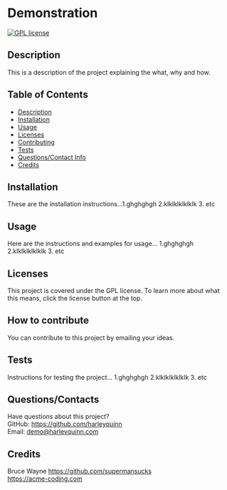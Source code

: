 # Demonstration

  [![GPL license](https://img.shields.io/badge/license-GPL-blue.svg)](http://perso.crans.org/besson/LICENSE.html)

  ## Description
  This is a description of the project explaining the what, why and how.

  ## Table of Contents
  * [Description](#description)
  * [Installation](#installation)
  * [Usage](#usage)
  * [Licenses](#licenses)
  * [Contributing](#how-to-contribute)
  * [Tests](#tests)
  * [Questions/Contact Info](#questionscontacts)
  * [Credits](#credits)

  ## Installation
  These are the installation instructions...1.ghghghgh 2.klklklklklklk 3. etc

  ## Usage
  Here are the instructions and examples for usage... 1.ghghghgh 2.klklklklklklk 3. etc

  ## Licenses
  This project is covered under the GPL license.
  To learn more about what this means, click the license button at the top.

  ## How to contribute
  You can contribute to this project by emailing your ideas.

  ## Tests
  Instructions for testing the project... 1.ghghghgh 2.klklklklklklk 3. etc

  ## Questions/Contacts
  Have questions about this project?  
  GitHub: https://github.com/harleyquinn  
  Email: demo@harleyquinn.com

  ## Credits
  Bruce Wayne https://github.com/supermansucks <br> https://acme-coding.com
